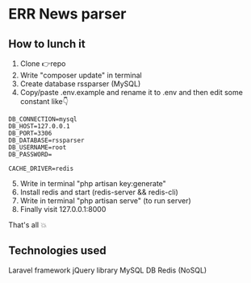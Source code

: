 # ERR News parser 
## How to lunch it

1. Clone :point_right:repo
2. Write "composer update" in terminal
3. Create database rssparser (MySQL)
4. Copy/paste .env.example and rename it to .env and then edit some constant like:point_down:
````
DB_CONNECTION=mysql
DB_HOST=127.0.0.1
DB_PORT=3306
DB_DATABASE=rssparser
DB_USERNAME=root
DB_PASSWORD=

CACHE_DRIVER=redis
````
5. Write in terminal "php artisan key:generate"
6. Install redis and start (redis-server && redis-cli)
7. Write in terminal "php artisan serve" (to run server)
8. Finally visit 127.0.0.1:8000

That's all :boom: 

## Technologies used
 Laravel framework
 jQuery library
 MySQL DB
 Redis (NoSQL)
